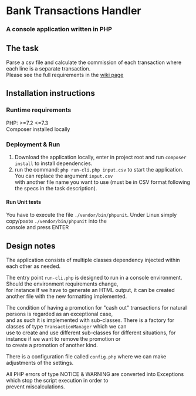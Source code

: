 # Bank Transactions Handler
### A console application written in PHP

## The task  
Parse a csv file and calculate the commission of each transaction where each line is a separate transaction.  
Please see the full requirements in the [wiki page](https://github.com/veniva/transaction-processor/wiki/Requirements)

## Installation instructions
### Runtime requirements
PHP: >=7.2 <=7.3  
Composer installed locally

### Deployment & Run
1. Download the application locally, enter in project root and run `composer install` to install dependencies.
2. run the command: `php run-cli.php input.csv` to start the application. You can replace the argument `input.csv`  
with another file name you want to use (must be in CSV format following the specs in the task description). 

#### Run Unit tests
You have to execute the file `./vendor/bin/phpunit`. Under Linux simply copy/paste `./vendor/bin/phpunit` into the  
console and press ENTER

## Design notes
The application consists of multiple classes dependency injected within each other as needed.  
  
The entry point `run-cli.php` is designed to run in a console environment. Should the environment requirements change,  
for instance if we have to generate an HTML output, it can be created another file with the new formatting implemented.  
  
The condition of having a promotion for "cash out" transactions for natural persons is regarded as an exceptional case,  
and as such it is implemented with sub-classes. There is a factory for classes of type `TransactionManager` which we can  
use to create and use different sub-classes for different situations, for instance if we want to remove the promotion or  
to create a promotion of another kind.  
  
There is a configuration file called `config.php` where we can make adjustments of the settings.  
  
All PHP errors of type NOTICE & WARNING are converted into Exceptions which stop the script execution in order to  
prevent miscalculations.